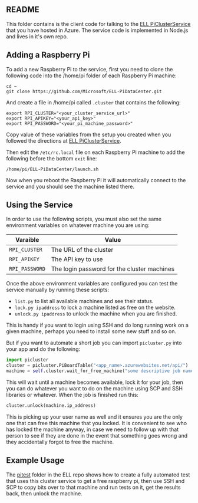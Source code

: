 ## README

This folder contains is the client code for talking to the [ELL PiClusterService](https://github.com/Microsoft/ELL-PiClusterService) that you have
hosted in Azure.  The service code is implemented in Node.js and lives in it's own repo.

## Adding a Raspberry Pi

To add a new Raspberry Pi to the service, first you need to clone the following code into the /home/pi folder of each Raspberry Pi machine:
```shell
cd ~
git clone https://github.com/Microsoft/ELL-PiDataCenter.git
```

And create a file in /home/pi called `.cluster` that contains the following:
```shell
export RPI_CLUSTER="<your_cluster_service_url>"
export RPI_APIKEY="<your_api_key>"
export RPI_PASSWORD="<your_pi_machine_password>"
```

Copy value of these variables from the setup you created when you
followed the directions at [ELL PiClusterService](https://github.com/Microsoft/ELL-PiClusterService).

Then edit the `/etc/rc.local` file on each Raspberry Pi machine to add the following before the bottom `exit` line:
```shell
/home/pi/ELL-PiDataCenter/launch.sh
```

Now when you reboot the Raspberry Pi it will automatically connect to the service and you should see the machine listed there.

## Using the Service

In order to use the following scripts, you must also set the same environment variables on whatever machine you are using:

| Varaible       | Value                                       |
|----------------|---------------------------------------------|
| `RPI_CLUSTER`  | The URL of the cluster                      |
| `RPI_APIKEY`   | The API key to use                          |
| `RPI_PASSWORD` | The login password for the cluster machines |

Once the above environment variables are configured you can test the service manually by running these scripts:
* `list.py` to list all available machines and see their status.
* `lock.py ipaddress` to lock a machine listed as free on the website.
* `unlock.py ipaddress` to unlock the machine when you are finished.

This is handy if you want to login using SSH and do long running work on a given machine, perhaps you need to install some new stuff and so on.

But if you want to automate a short job you can import `picluster.py` into your app and do the following:

```python
import picluster
cluster = picluster.PiBoardTable("<app_name>.azurewebsites.net/api/")
machine = self.cluster.wait_for_free_machine("some descriptive job name")
```
This will wait until a machine becomes available, lock it for your job, then you can do whatever you want to do on the machine using SCP and SSH libraries or whatever.  When the job is finished run this:

```python
cluster.unlock(machine.ip_address)
```

This is picking up your user name as well and it ensures you are the only one that can free this machine that you locked.
It is convenient to see who has locked the machine anyway, in case we need to follow up with that person to see if they are done
in the event that something goes wrong and they accidentally forgot to free the machine.

## Example Usage

The [pitest](https://github.com/Microsoft/ELL/tree/master/tools/utilities/pitest) folder in the ELL repo shows how to create a fully automated test that uses this cluster service to get a free raspberry pi, then use SSH and SCP to copy bits over to that machine and run tests on it, get the results back, then unlock the machine.

